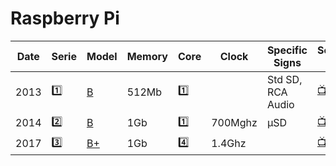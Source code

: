 # Raspberry Pi

| Date | Serie   | Model                                                                              | Memory | Core | Clock |  Specific Signs    | Setting Up                                       |
|------|---------|------------------------------------------------------------------------------------|--------|------|-------|--------------------|---------------------------------------------------|
| 2013 | :one:   | [B](https://raspberry-projects.com/pi/category/pi-hardware/raspberry-pi-model-b)  | 512Mb  | :one: |     | Std SD, RCA Audio | [:tv:](https://www.youtube.com/watch?v=U7Dj7R8bu4k)       |
| 2014 | :two:   | [B](https://raspberry-projects.com/pi/category/pi-hardware/raspberry-pi-2-model-b)| 1Gb  | :one: | 700Mghz | μSD  | [:tv:](https://www.youtube.com/watch?v=jmPgdcec53s)       |
| 2017 | :three: | [B+](https://raspberry-projects.com/pi/category/pi-hardware/raspberry-pi-3-model-b-pi-hardware)| 1Gb  | :four: | 1.4Ghz |  | [:tv:](https://www.youtube.com/watch?v=izceGfkUtZU)       |

